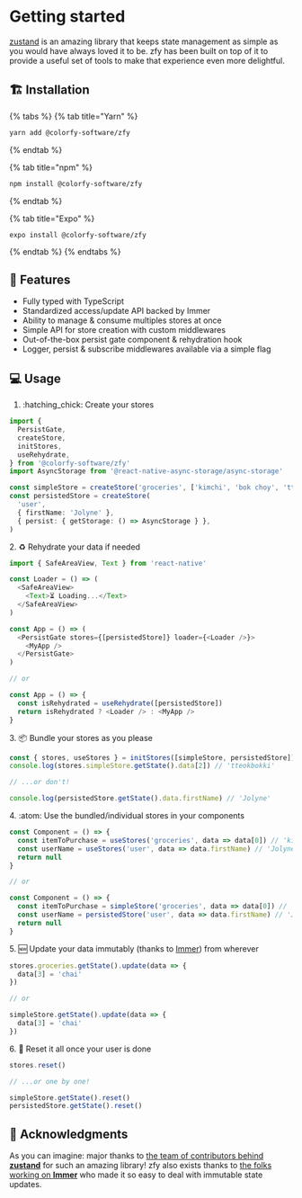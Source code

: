 # Getting started

[zustand](https://github.com/pmndrs/zustand) is an amazing library that keeps state management as simple as you would have always loved it to be. zfy has been built on top of it to provide a useful set of tools to make that experience even more delightful.&#x20;

## 🏗️ Installation

{% tabs %}
{% tab title="Yarn" %}
```bash
yarn add @colorfy-software/zfy
```
{% endtab %}

{% tab title="npm" %}
```bash
npm install @colorfy-software/zfy
```
{% endtab %}

{% tab title="Expo" %}
```
expo install @colorfy-software/zfy
```
{% endtab %}
{% endtabs %}

## 🌺 Features

* Fully typed with TypeScript
* Standardized access/update API backed by Immer
* Ability to manage & consume multiples stores at once
* Simple API for store creation with custom middlewares
* Out-of-the-box persist gate component & rehydration hook
* Logger, persist & subscribe middlewares available via a simple flag

## 💻 Usage

1. :hatching\_chick: Create your stores

```typescript
import {
  PersistGate,
  createStore,
  initStores,
  useRehydrate,
} from '@colorfy-software/zfy'
import AsyncStorage from '@react-native-async-storage/async-storage'

const simpleStore = createStore('groceries', ['kimchi', 'bok choy', 'tteokbokki' ])
const persistedStore = createStore(
  'user',
  { firstName: 'Jolyne' },
  { persist: { getStorage: () => AsyncStorage } },
)
```

2\. :recycle: Rehydrate your data if needed

```typescript
import { SafeAreaView, Text } from 'react-native'

const Loader = () => (
  <SafeAreaView>
    <Text>⏳ Loading...</Text>
  </SafeAreaView>
)

const App = () => (
  <PersistGate stores={[persistedStore]} loader={<Loader />}>
    <MyApp />
  </PersistGate>
)

// or

const App = () => {
  const isRehydrated = useRehydrate([persistedStore])
  return isRehydrated ? <Loader /> : <MyApp />
}
```

3\. :package: Bundle your stores as you please

```typescript
const { stores, useStores } = initStores([simpleStore, persistedStore])
console.log(stores.simpleStore.getState().data[2]) // 'tteokbokki'

// ...or don't!

console.log(persistedStore.getState().data.firstName) // 'Jolyne'
```

4\. :atom: Use the bundled/individual stores in your components

```typescript
const Component = () => {
  const itemToPurchase = useStores('groceries', data => data[0]) // 'kimchi'
  const userName = useStores('user', data => data.firstName) // 'Jolyne'  
  return null
}

// or

const Component = () => {
  const itemToPurchase = simpleStore('groceries', data => data[0]) // 'kimchi'
  const userName = persistedStore('user', data => data.firstName) // 'Jolyne'
  return null
}
```

5\. :new: Update your data immutably (thanks to [Immer](https://immerjs.github.io/immer/)) from wherever

```typescript
stores.groceries.getState().update(data => {
  data[3] = 'chai'
})

// or

simpleStore.getState().update(data => {
  data[3] = 'chai'
})
```

6\. :broom: Reset it all once your user is done

```typescript
stores.reset()

// ...or one by one!

simpleStore.getState().reset()
persistedStore.getState().reset()
```

## 💫 Acknowledgments

As you can imagine: major thanks to [the team of contributors behind **zustand**](https://github.com/pmndrs/zustand/graphs/contributors) for such an amazing library! zfy also exists thanks to [the folks working on **Immer**](https://github.com/immerjs/immer/graphs/contributors) who made it so easy to deal with immutable state updates.
